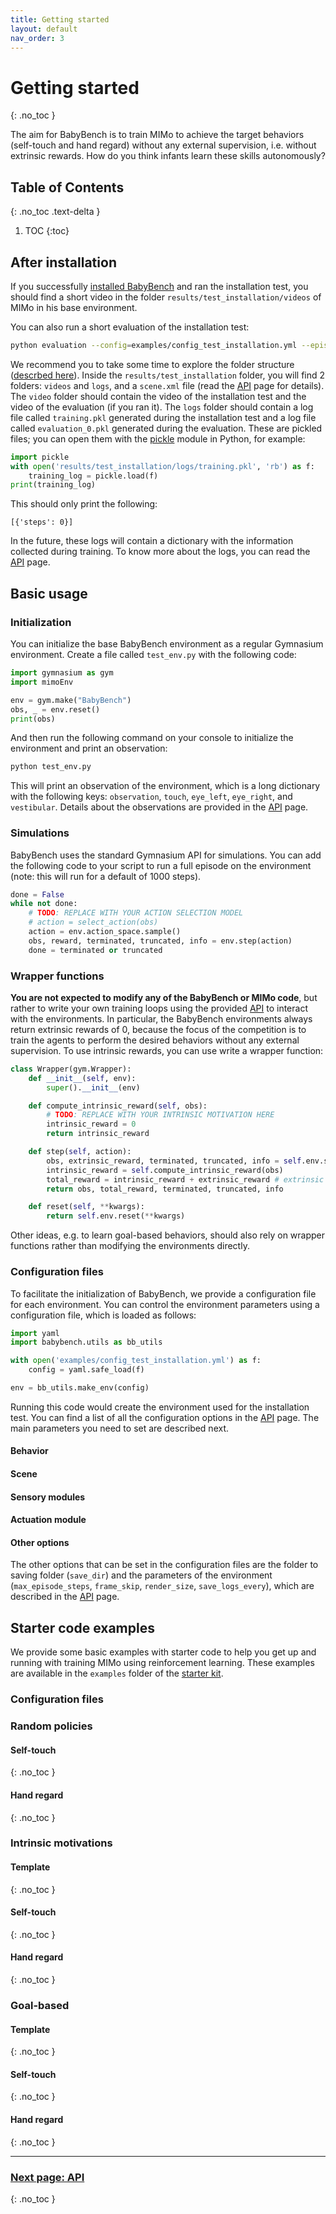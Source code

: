 ```yaml
---
title: Getting started
layout: default
nav_order: 3
---
```


# Getting started
{: .no_toc }

The aim for BabyBench is to train MIMo to achieve the target behaviors (self-touch and hand regard) without any external supervision, i.e. without extrinsic rewards. How do you think infants learn these skills autonomously? 

## Table of Contents
{: .no_toc .text-delta }

1. TOC
{:toc}


## After installation

If you successfully [installed BabyBench](../installation) and ran the installation test, you should find a short video in the folder ``results/test_installation/videos`` of MIMo in his base environment.  


You can also run a short evaluation of the installation test:
```bash
python evaluation --config=examples/config_test_installation.yml --episodes=1 --duration=100
```

We recommend you to take some time to explore the folder structure ([descrbed here](../api/#file-structure)). Inside the ``results/test_installation`` folder, you will find 2 folders: ``videos`` and ``logs``, and a ``scene.xml`` file (read the [API](../api) page for details). The ``video`` folder should contain the video of the installation test and the video of the evaluation (if you ran it). The ``logs`` folder  should contain a log file called ``training.pkl`` generated during the installation test and a log file called ``evaluation_0.pkl`` generated during the evaluation. These are pickled files; you can open them with the [pickle](https://docs.python.org/3/library/pickle.html) module in Python, for example: 

```python
import pickle
with open('results/test_installation/logs/training.pkl', 'rb') as f:
    training_log = pickle.load(f)
print(training_log)
```

This should only print the following:

```
[{'steps': 0}]
```

In the future, these logs will contain a dictionary with the information collected during training. To know more about the logs, you can read the [API](../api) page.

## Basic usage

### Initialization

You can initialize the base BabyBench environment as a regular Gymnasium environment. Create a file called ``test_env.py`` with the following code:

```python
import gymnasium as gym
import mimoEnv

env = gym.make("BabyBench")
obs, _ = env.reset()
print(obs)
```

And then run the following command on your console to initialize the environment and print an observation:

```bash
python test_env.py
```

This will print an observation of the environment, which is a long dictionary with the following keys: ``observation``, ``touch``, ``eye_left``, ``eye_right``, and ``vestibular``. Details about the observations are provided in the [API](../api) page.

### Simulations

BabyBench uses the standard Gymnasium API for simulations. You can add the following code to your script to run a full episode on the environment (note: this will run for a default of 1000 steps). 

```python
done = False
while not done:
    # TODO: REPLACE WITH YOUR ACTION SELECTION MODEL
    # action = select_action(obs)
    action = env.action_space.sample()
    obs, reward, terminated, truncated, info = env.step(action)
    done = terminated or truncated
```

### Wrapper functions

**You are not expected to modify any of the BabyBench or MIMo code**, but rather to write your own training loops using the provided [API](../api) to interact with the environments. In particular, the BabyBench environments always return extrinsic rewards of 0, because the focus of the competition is to train the agents to perform the desired behaviors without any external supervision. To use intrinsic rewards, you can use write a wrapper function:

```python
class Wrapper(gym.Wrapper):
    def __init__(self, env):
        super().__init__(env)

    def compute_intrinsic_reward(self, obs):
        # TODO: REPLACE WITH YOUR INTRINSIC MOTIVATION HERE
        intrinsic_reward = 0
        return intrinsic_reward

    def step(self, action):
        obs, extrinsic_reward, terminated, truncated, info = self.env.step(action)
        intrinsic_reward = self.compute_intrinsic_reward(obs)
        total_reward = intrinsic_reward + extrinsic_reward # extrinsic reward is always 0  
        return obs, total_reward, terminated, truncated, info

    def reset(self, **kwargs):
        return self.env.reset(**kwargs)
```

Other ideas, e.g. to learn goal-based behaviors, should also rely on wrapper functions rather than modifying the environments directly.

### Configuration files

To facilitate the initialization of BabyBench, we provide a configuration file for each environment. You can control the environment parameters using a configuration file, which is loaded as follows:

```python
import yaml
import babybench.utils as bb_utils

with open('examples/config_test_installation.yml') as f:
    config = yaml.safe_load(f)

env = bb_utils.make_env(config)
```

Running this code would create the environment used for the installation test. You can find a list of all the configuration options in the [API](../api) page. The main parameters you need to set are described next.

#### Behavior



#### Scene

#### Sensory modules

#### Actuation module

#### Other options

The other options that can be set in the configuration files are the folder to saving folder (``save_dir``) and the parameters of the environment (``max_episode_steps``, ``frame_skip``, ``render_size``, ``save_logs_every``), which are described in the [API](../api) page.

## Starter code examples

We provide some basic examples with starter code to help you get up and running with training MIMo using reinforcement learning. These examples are available in the ``examples`` folder of the [starter kit](https://github.com/babybench/babybench2025_starter_kit).


### Configuration files

### Random policies

#### Self-touch
{: .no_toc }

#### Hand regard
{: .no_toc }

### Intrinsic motivations

#### Template
{: .no_toc } 

#### Self-touch
{: .no_toc }

#### Hand regard
{: .no_toc }


### Goal-based

#### Template
{: .no_toc }

#### Self-touch
{: .no_toc }

#### Hand regard
{: .no_toc }

---

### [Next page: API](../api)
{: .no_toc }